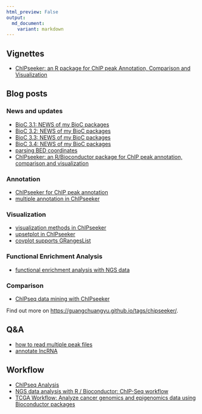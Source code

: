 ```yaml
---
html_preview: False
output:
  md_document:
    variant: markdown
---
```


<!-- AddToAny BEGIN -->
<div class="a2a_kit a2a_kit_size_32 a2a_default_style">

<a class="a2a_dd" href="//www.addtoany.com/share"></a>
<a class="a2a_button_facebook"></a> <a class="a2a_button_twitter"></a>
<a class="a2a_button_google_plus"></a>
<a class="a2a_button_pinterest"></a> <a class="a2a_button_reddit"></a>
<a class="a2a_button_sina_weibo"></a> <a class="a2a_button_wechat"></a>
<a class="a2a_button_douban"></a>

</div>

<script async src="//static.addtoany.com/menu/page.js"></script>
<!-- AddToAny END -->
<link rel="stylesheet" href="https://guangchuangyu.github.io/css/font-awesome.min.css">

<i class="fa fa-book"></i> Vignettes
------------------------------------

-   [ChIPseeker: an R package for ChIP peak Annotation, Comparison and
    Visualization](https://bioconductor.org/packages/release/bioc/vignettes/ChIPseeker/inst/doc/ChIPseeker.html)

<i class="fa fa-wordpress"></i> Blog posts
------------------------------------------

### <i class="fa fa-angle-double-right"></i> News and updates

-   [BioC 3.1: NEWS of my BioC
    packages](https://guangchuangyu.github.io/2015/04/bioc-31-news-of-my-bioc-packages)
-   [BioC 3.2: NEWS of my BioC
    packages](https://guangchuangyu.github.io/2015/10/bioc-32-news-of-my-bioc-packages)
-   [BioC 3.3: NEWS of my BioC
    packages](https://guangchuangyu.github.io/2016/05/bioc-33-news-of-my-bioc-packages/)
-   [BioC 3.4: NEWS of my BioC
    packages](https://guangchuangyu.github.io/2016/10/bioc-34-news-of-my-bioc-packages)
-   [parsing BED
    coordinates](https://guangchuangyu.github.io/2015/08/parsing-bed-coordinates)
-   [ChIPseeker: an R/Bioconductor package for ChIP peak annotation,
    comparison and
    visualization](https://guangchuangyu.github.io/2015/07/chipseeker-an-r/bioconductor-package-for-chip-peak-annotation-comparison-and-visualization)

### <i class="fa fa-angle-double-right"></i> Annotation

-   [ChIPseeker for ChIP peak
    annotation](https://guangchuangyu.github.io/2014/04/chipseeker-for-chip-peak-annotation)
-   [multiple annotation in
    ChIPseeker](https://guangchuangyu.github.io/2014/10/multiple-annotation-in-chipseeker)

### <i class="fa fa-angle-double-right"></i> Visualization

-   [visualization methods in
    ChIPseeker](https://guangchuangyu.github.io/2014/04/visualization-methods-in-chipseeker)
-   [upsetplot in
    ChIPseeker](https://guangchuangyu.github.io/2015/07/upsetplot-in-chipseeker)
-   [covplot supports
    GRangesList](https://guangchuangyu.github.io/2016/02/covplot-supports-grangeslist)

### <i class="fa fa-angle-double-right"></i> Functional Enrichment Analysis

-   [functional enrichment analysis with NGS
    data](https://guangchuangyu.github.io/2015/08/functional-enrichment-analysis-with-ngs-data)

### <i class="fa fa-angle-double-right"></i> Comparison

-   [ChIPseq data mining with
    ChIPseeker](https://guangchuangyu.github.io/2015/10/chipseq-data-mining-with-chipseeker)

<i class="fa fa-hand-o-right"></i> Find out more on
<https://guangchuangyu.github.io/tags/chipseeker/>.

<i class="fa fa-support"></i> Q&A
---------------------------------

-   [how to read multiple peak
    files](https://www.biostars.org/p/214557/#214623)
-   [annotate lncRNA](https://www.biostars.org/p/215069)

<i class="fa fa-gift"></i> Workflow
-----------------------------------

-   [ChIPseq
    Analysis](http://compbio.ucdenver.edu/Hunter_lab/Phang/resources/Tzu-Software/ChIPseq.Analysis.html)
-   [NGS data analysis with R / Bioconductor: ChIP-Seq
    workflow](http://biocluster.ucr.edu/~rkaundal/workshops/R_feb2016/ChIPseq/ChIPseq.html)
-   [TCGA Workflow: Analyze cancer genomics and epigenomics data using
    Bioconductor packages](http://f1000research.com/articles/5-1542/v1)
